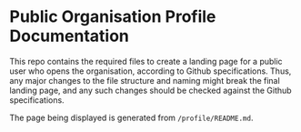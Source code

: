 # Public Organisation Profile Documentation

This repo contains the required files to create a landing page for a public user who opens the organisation, according to Github specifications. Thus, any major changes to the file structure and naming might break the final landing page, and any such changes should be checked against the Github specifications.

The page being displayed is generated from `/profile/README.md`.
